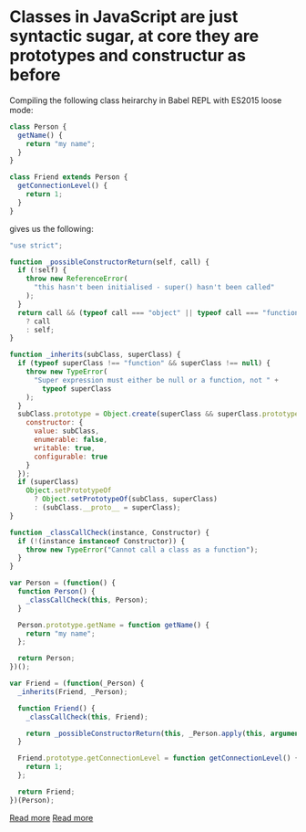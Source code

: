 # Classes in JavaScript are just syntactic sugar, at core they are prototypes and constructur as before

Compiling the following class heirarchy in Babel REPL with ES2015 loose mode:

```js
class Person {
  getName() {
    return "my name";
  }
}

class Friend extends Person {
  getConnectionLevel() {
    return 1;
  }
}
```

gives us the following:

```js
"use strict";

function _possibleConstructorReturn(self, call) {
  if (!self) {
    throw new ReferenceError(
      "this hasn't been initialised - super() hasn't been called"
    );
  }
  return call && (typeof call === "object" || typeof call === "function")
    ? call
    : self;
}

function _inherits(subClass, superClass) {
  if (typeof superClass !== "function" && superClass !== null) {
    throw new TypeError(
      "Super expression must either be null or a function, not " +
        typeof superClass
    );
  }
  subClass.prototype = Object.create(superClass && superClass.prototype, {
    constructor: {
      value: subClass,
      enumerable: false,
      writable: true,
      configurable: true
    }
  });
  if (superClass)
    Object.setPrototypeOf
      ? Object.setPrototypeOf(subClass, superClass)
      : (subClass.__proto__ = superClass);
}

function _classCallCheck(instance, Constructor) {
  if (!(instance instanceof Constructor)) {
    throw new TypeError("Cannot call a class as a function");
  }
}

var Person = (function() {
  function Person() {
    _classCallCheck(this, Person);
  }

  Person.prototype.getName = function getName() {
    return "my name";
  };

  return Person;
})();

var Friend = (function(_Person) {
  _inherits(Friend, _Person);

  function Friend() {
    _classCallCheck(this, Friend);

    return _possibleConstructorReturn(this, _Person.apply(this, arguments));
  }

  Friend.prototype.getConnectionLevel = function getConnectionLevel() {
    return 1;
  };

  return Friend;
})(Person);
```

[Read more](http://exploringjs.com/impatient-js/ch_proto-chains-classes.html#classes)
[Read more](https://medium.com/@robertgrosse/how-es6-classes-really-work-and-how-to-build-your-own-fd6085eb326a)

